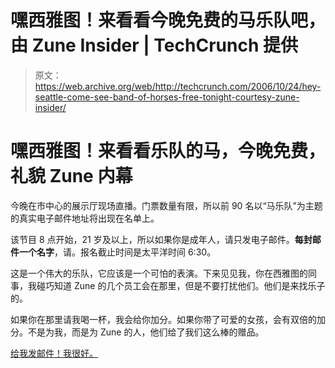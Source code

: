 # 嘿西雅图！来看看今晚免费的马乐队吧，由 Zune Insider | TechCrunch 提供

> 原文：<https://web.archive.org/web/http://techcrunch.com/2006/10/24/hey-seattle-come-see-band-of-horses-free-tonight-courtesy-zune-insider/>

# 嘿西雅图！来看看乐队的马，今晚免费，礼貌 Zune 内幕

今晚在市中心的展示厅现场直播。门票数量有限，所以前 90 名以“马乐队”为主题的真实电子邮件地址将出现在名单上。

该节目 8 点开始，21 岁及以上，所以如果你是成年人，请只发电子邮件。**每封邮件一个名字**，请。报名截止时间是太平洋时间 6:30。

这是一个伟大的乐队，它应该是一个可怕的表演。下来见见我，你在西雅图的同事，我碰巧知道 Zune 的几个员工会在那里，但是不要打扰他们。他们是来找乐子的。

如果你在那里请我喝一杯，我会给你加分。如果你带了可爱的女孩，会有双倍的加分。不是为我，而是为 Zune 的人，他们给了我们这么棒的赠品。

[给我发邮件！我很好。](https://web.archive.org/web/20130627200704/mailto:matt@crunchgear.com)